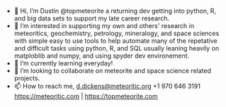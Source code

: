 - 👋 Hi, I’m Dustin @topmeteorite a returning dev getting into python, R, and big data sets to support my late career research.
- 👀 I’m interested in supporting my own and others' research in meteoritics, geochemistry, petrology, mineralogy, and space sciences with simple easy to use tools to help automate many of the repetative and difficult tasks using python, R, and SQL usually leaning heavily on matploblib and numpy, and using spyder dev environement.
- 🌱 I’m currently learning everyday!
- 💞️ I’m looking to collaborate on meteorite and space science related projects.
- 📫 How to reach me, d.dickens@meteoritic.org +1 970 646 3191 https://meteoritic.com | https://topmeteorite.com

<!---
topmeteorite/topmeteorite is a ✨ special ✨ repository because its `README.md` (this file) appears on your GitHub profile.
You can click the Preview link to take a look at your changes.
--->
